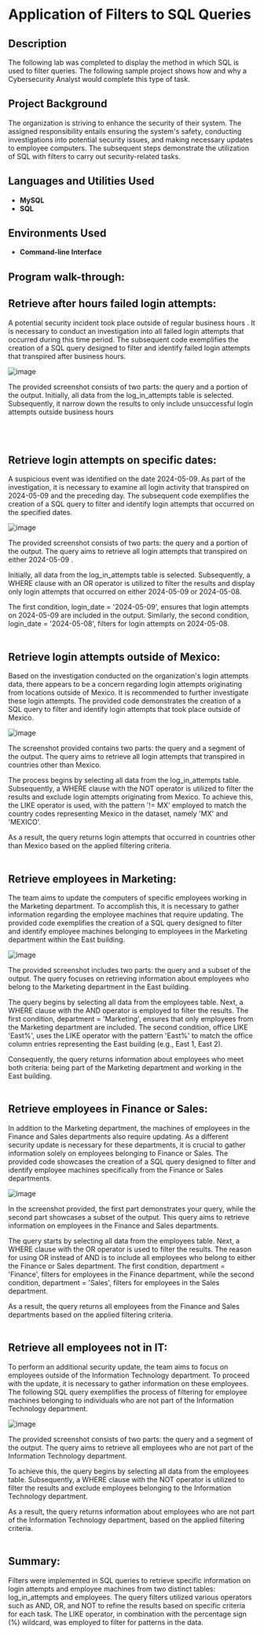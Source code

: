 <h1>Application of Filters to SQL Queries</h1>


<h2>Description</h2>
The following lab was completed to display the method in which SQL is used to filter queries. The following sample project shows how and why a Cybersecurity Analyst would complete this type of task. 
<br />

<h2>Project Background</h2>
The organization is striving to enhance the security of their system. The assigned responsibility entails ensuring the system's safety, conducting investigations into potential security issues, and making necessary updates to employee computers. The subsequent steps demonstrate the utilization of SQL with filters to carry out security-related tasks.
<br />

<h2>Languages and Utilities Used</h2>

- <b>MySQL</b> 
- <b>SQL</b>

<h2>Environments Used </h2>

- <b>Command-line Interface</b> 

<h2>Program walk-through:</h2>

<h2>Retrieve after hours failed login attempts:</h2>
A potential security incident took place outside of regular business hours . It is necessary to conduct an investigation into all failed login attempts that occurred during this time period. The subsequent code exemplifies the creation of a SQL query designed to filter and identify failed login attempts that transpired after business hours.
<br/>

![image](https://github.com/NATASHASAINI/sql/assets/156629309/0835edb4-40f6-441c-9e22-c79ff7fce1d6)


The provided screenshot consists of two parts: the query and a portion of the output. Initially, all data from the log_in_attempts table is selected. Subsequently, it narrow down the results to only include unsuccessful login attempts outside business hours

<br />
<br />
<h2>Retrieve login attempts on specific dates:</h2>
A suspicious event was identified on the date 2024-05-09. As part of the investigation, it is necessary to examine all login activity that transpired on 2024-05-09 and the preceding day. The subsequent code exemplifies the creation of a SQL query to filter and identify login attempts that occurred on the specified dates. <br/>

![image](https://github.com/NATASHASAINI/sql/assets/156629309/dbec0d86-24a2-4154-bdce-9cd5692ced54)


The provided screenshot consists of two parts: the query and a portion of the output. The query aims to retrieve all login attempts that transpired on either 2024-05-09 .

Initially, all data from the log_in_attempts table is selected. Subsequently, a WHERE clause with an OR operator is utilized to filter the results and display only login attempts that occurred on either 2024-05-09 or 2024-05-08.

The first condition, login_date = '2024-05-09', ensures that login attempts on 2024-05-09 are included in the output. Similarly, the second condition, login_date = '2024-05-08', filters for login attempts on 2024-05-08.
<br />
<br />
<h2>Retrieve login attempts outside of Mexico:</h2>
Based on the investigation conducted on the organization's login attempts data, there appears to be a concern regarding login attempts originating from locations outside of Mexico. It is recommended to further investigate these login attempts. The provided code demonstrates the creation of a SQL query to filter and identify login attempts that took place outside of Mexico.

![image](https://github.com/NATASHASAINI/sql/assets/156629309/ab385362-b02d-4bbc-8b1d-084a854e1a12)

The screenshot provided contains two parts: the query and a segment of the output. The query aims to retrieve all login attempts that transpired in countries other than Mexico.

The process begins by selecting all data from the log_in_attempts table. Subsequently, a WHERE clause with the NOT operator is utilized to filter the results and exclude login attempts originating from Mexico. To achieve this, the LIKE operator is used, with the pattern '!= MX' employed to match the country codes representing Mexico in the dataset, namely 'MX' and 'MEXICO'.

As a result, the query returns login attempts that occurred in countries other than Mexico based on the applied filtering criteria.
<br />
<br />
<h2>Retrieve employees in Marketing:</h2>
The team aims to update the computers of specific employees working in the Marketing department. To accomplish this, it is necessary to gather information regarding the employee machines that require updating. The provided code exemplifies the creation of a SQL query designed to filter and identify employee machines belonging to employees in the Marketing department within the East building.

![image](https://github.com/NATASHASAINI/sql/assets/156629309/c2745434-7282-41bf-b8a2-316738916bb6)


The provided screenshot includes two parts: the query and a subset of the output. The query focuses on retrieving information about employees who belong to the Marketing department in the East building.

The query begins by selecting all data from the employees table. Next, a WHERE clause with the AND operator is employed to filter the results. The first condition, department = 'Marketing', ensures that only employees from the Marketing department are included. The second condition, office LIKE 'East%', uses the LIKE operator with the pattern 'East%' to match the office column entries representing the East building (e.g., East 1, East 2). 

Consequently, the query returns information about employees who meet both criteria: being part of the Marketing department and working in the East building.
<br />
<br />
<h2>Retrieve employees in Finance or Sales:</h2>
In addition to the Marketing department, the machines of employees in the Finance and Sales departments also require updating. As a different security update is necessary for these departments, it is crucial to gather information solely on employees belonging to Finance or Sales. The provided code showcases the creation of a SQL query designed to filter and identify employee machines specifically from the Finance or Sales departments.

![image](https://github.com/NATASHASAINI/sql/assets/156629309/79d96a81-6330-4c72-8b71-b3aeb02130a8)


In the screenshot provided, the first part demonstrates your query, while the second part showcases a subset of the output. This query aims to retrieve information on employees in the Finance and Sales departments.

The query starts by selecting all data from the employees table. Next, a WHERE clause with the OR operator is used to filter the results. The reason for using OR instead of AND is to include all employees who belong to either the Finance or Sales department. The first condition, department = 'Finance', filters for employees in the Finance department, while the second condition, department = 'Sales', filters for employees in the Sales department.

As a result, the query returns all employees from the Finance and Sales departments based on the applied filtering criteria.
<br />
<br />
<h2>Retrieve all employees not in IT:</h2>
To perform an additional security update, the team aims to focus on employees outside of the Information Technology department. To proceed with the update, it is necessary to gather information on these employees. The following SQL query exemplifies the process of filtering for employee machines belonging to individuals who are not part of the Information Technology department.

![image](https://github.com/NATASHASAINI/sql/assets/156629309/e6f4c4d1-cdad-42f8-abda-bc47f1588d3c)

The provided screenshot consists of two parts: the query and a segment of the output. The query aims to retrieve all employees who are not part of the Information Technology department.

To achieve this, the query begins by selecting all data from the employees table. Subsequently, a WHERE clause with the NOT operator is utilized to filter the results and exclude employees belonging to the Information Technology department.

As a result, the query returns information about employees who are not part of the Information Technology department, based on the applied filtering criteria.
<br />
<br />
<h2>Summary:</h2>
Filters were implemented in SQL queries to retrieve specific information on login attempts and employee machines from two distinct tables: log_in_attempts and employees. The query filters utilized various operators such as AND, OR, and NOT to refine the results based on specific criteria for each task. The LIKE operator, in combination with the percentage sign (%) wildcard, was employed to filter for patterns in the data.

